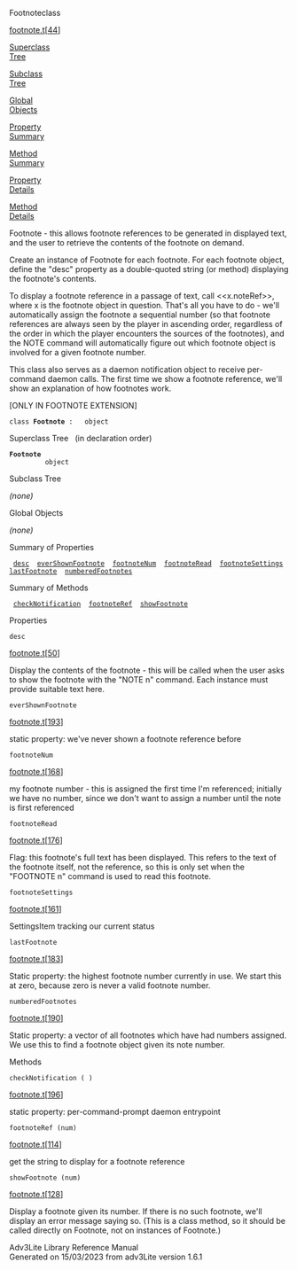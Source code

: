 ---
---
<span class="title">Footnote</span><span class="type">class</span>

[footnote.t](../file/footnote.t.html)\[[44](../source/footnote.t.html#44)\]

[Superclass  
Tree](#_SuperClassTree_)

[Subclass  
Tree](#_SubClassTree_)

[Global  
Objects](#_ObjectSummary_)

[Property  
Summary](#_PropSummary_)

[Method  
Summary](#_MethodSummary_)

[Property  
Details](#_Properties_)

[Method  
Details](#_Methods_)

<div class="fdesc">

Footnote - this allows footnote references to be generated in displayed
text, and the user to retrieve the contents of the footnote on demand.

Create an instance of Footnote for each footnote. For each footnote
object, define the "desc" property as a double-quoted string (or method)
displaying the footnote's contents.

To display a footnote reference in a passage of text, call
\<\<x.noteRef\>\>, where x is the footnote object in question. That's
all you have to do - we'll automatically assign the footnote a
sequential number (so that footnote references are always seen by the
player in ascending order, regardless of the order in which the player
encounters the sources of the footnotes), and the NOTE command will
automatically figure out which footnote object is involved for a given
footnote number.

This class also serves as a daemon notification object to receive
per-command daemon calls. The first time we show a footnote reference,
we'll show an explanation of how footnotes work.

\[ONLY IN FOOTNOTE EXTENSION\]

`class `**`Footnote`**` :   object`

</div>

<span id="_SuperClassTree_"></span>

<div class="mjhd">

<span class="hdln">Superclass Tree</span>   (in declaration order)

</div>

**`Footnote`**  
`         object`  
<span id="_SubClassTree_"></span>

<div class="mjhd">

<span class="hdln">Subclass Tree</span>  

</div>

*(none)* <span id="_ObjectSummary_"></span>

<div class="mjhd">

<span class="hdln">Global Objects</span>  

</div>

*(none)* <span id="_PropSummary_"></span>

<div class="mjhd">

<span class="hdln">Summary of Properties</span>  

</div>

` `[`desc`](#desc)`  `[`everShownFootnote`](#everShownFootnote)`  `[`footnoteNum`](#footnoteNum)`  `[`footnoteRead`](#footnoteRead)`  `[`footnoteSettings`](#footnoteSettings)`  `[`lastFootnote`](#lastFootnote)`  `[`numberedFootnotes`](#numberedFootnotes)`  `

<span id="_MethodSummary_"></span>

<div class="mjhd">

<span class="hdln">Summary of Methods</span>  

</div>

` `[`checkNotification`](#checkNotification)`  `[`footnoteRef`](#footnoteRef)`  `[`showFootnote`](#showFootnote)`  `

<span id="_Properties_"></span>

<div class="mjhd">

<span class="hdln">Properties</span>  

</div>

<span id="desc"></span>

`desc`

[footnote.t](../file/footnote.t.html)\[[50](../source/footnote.t.html#50)\]

<div class="desc">

Display the contents of the footnote - this will be called when the user
asks to show the footnote with the "NOTE n" command. Each instance must
provide suitable text here.

</div>

<span id="everShownFootnote"></span>

`everShownFootnote`

[footnote.t](../file/footnote.t.html)\[[193](../source/footnote.t.html#193)\]

<div class="desc">

static property: we've never shown a footnote reference before

</div>

<span id="footnoteNum"></span>

`footnoteNum`

[footnote.t](../file/footnote.t.html)\[[168](../source/footnote.t.html#168)\]

<div class="desc">

my footnote number - this is assigned the first time I'm referenced;
initially we have no number, since we don't want to assign a number
until the note is first referenced

</div>

<span id="footnoteRead"></span>

`footnoteRead`

[footnote.t](../file/footnote.t.html)\[[176](../source/footnote.t.html#176)\]

<div class="desc">

Flag: this footnote's full text has been displayed. This refers to the
text of the footnote itself, not the reference, so this is only set when
the "FOOTNOTE n" command is used to read this footnote.

</div>

<span id="footnoteSettings"></span>

`footnoteSettings`

[footnote.t](../file/footnote.t.html)\[[161](../source/footnote.t.html#161)\]

<div class="desc">

SettingsItem tracking our current status

</div>

<span id="lastFootnote"></span>

`lastFootnote`

[footnote.t](../file/footnote.t.html)\[[183](../source/footnote.t.html#183)\]

<div class="desc">

Static property: the highest footnote number currently in use. We start
this at zero, because zero is never a valid footnote number.

</div>

<span id="numberedFootnotes"></span>

`numberedFootnotes`

[footnote.t](../file/footnote.t.html)\[[190](../source/footnote.t.html#190)\]

<div class="desc">

Static property: a vector of all footnotes which have had numbers
assigned. We use this to find a footnote object given its note number.

</div>

<span id="_Methods_"></span>

<div class="mjhd">

<span class="hdln">Methods</span>  

</div>

<span id="checkNotification"></span>

`checkNotification ( )`

[footnote.t](../file/footnote.t.html)\[[196](../source/footnote.t.html#196)\]

<div class="desc">

static property: per-command-prompt daemon entrypoint

</div>

<span id="footnoteRef"></span>

`footnoteRef (num)`

[footnote.t](../file/footnote.t.html)\[[114](../source/footnote.t.html#114)\]

<div class="desc">

get the string to display for a footnote reference

</div>

<span id="showFootnote"></span>

`showFootnote (num)`

[footnote.t](../file/footnote.t.html)\[[128](../source/footnote.t.html#128)\]

<div class="desc">

Display a footnote given its number. If there is no such footnote, we'll
display an error message saying so. (This is a class method, so it
should be called directly on Footnote, not on instances of Footnote.)

</div>

<div class="ftr">

Adv3Lite Library Reference Manual  
Generated on 15/03/2023 from adv3Lite version 1.6.1

</div>
